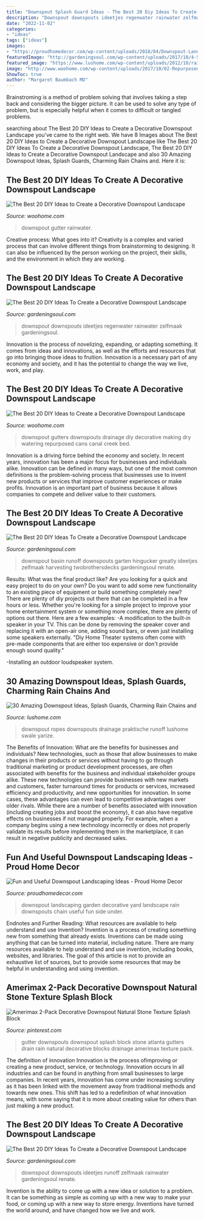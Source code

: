 ```yaml
---
title: "Downspout Splash Guard Ideas - The Best 20 Diy Ideas To Create A Decorative Downspout Landscape"
description: "Downspout downspouts ideetjes regenwater rainwater zelfmaak gardeningsoul"
date: "2022-11-02"
categories:
- "ideas"
tags: ["ideas"]
images:
- "https://proudhomedecor.com/wp-content/uploads/2018/04/Downspout-Landscaping-Ideas-8.jpg"
featuredImage: "http://gardeningsoul.com/wp-content/uploads/2017/10/4-54.jpg"
featured_image: "https://www.lushome.com/wp-content/uploads/2012/10/rain-chain-rope-downspout-design-ideas-4.jpg"
image: "http://www.woohome.com/wp-content/uploads/2017/10/02-Repurposed-watering-cans-for-downspout-for-gutters.jpg"
ShowToc: true
author: "Margaret Baumbach MD"
---
```



Brainstroming is a method of problem solving that involves taking a step back and considering the bigger picture. It can be used to solve any type of problem, but is especially helpful when it comes to difficult or tangled problems.

	

		
searching about The Best 20 DIY Ideas to Create a Decorative Downspout Landscape you've came to the right web. We have 8 Images about The Best 20 DIY Ideas to Create a Decorative Downspout Landscape like The Best 20 DIY Ideas To Create a Decorative Downspout Landscape, The Best 20 DIY Ideas to Create a Decorative Downspout Landscape and also 30 Amazing Downspout Ideas, Splash Guards, Charming Rain Chains and. Here it is:
		
    
## The Best 20 DIY Ideas To Create A Decorative Downspout Landscape

<img loading=lazy src="https://www.woohome.com/wp-content/uploads/2017/10/15-downspout-landscape.jpg" onerror="this.onerror=null;this.src='https://tse4.mm.bing.net/th?id=OIP.Tl1o8jC4Ap6X0HIuGI5mPQHaJ4&amp;pid=15.1';" alt="The Best 20 DIY Ideas to Create a Decorative Downspout Landscape">

_Source: woohome.com_

>downspout gutter rainwater. 

	

Creative process: What goes into it?
Creativity is a complex and varied process that can involve different things from brainstorming to designing. It can also be influenced by the person working on the project, their skills, and the environment in which they are working.

    
## The Best 20 DIY Ideas To Create A Decorative Downspout Landscape

<img loading=lazy src="http://gardeningsoul.com/wp-content/uploads/2017/10/6-50.jpg" onerror="this.onerror=null;this.src='https://tse1.mm.bing.net/th?id=OIP.ZOVUCB5syEV9QGLiH_3vSQHaQK&amp;pid=15.1';" alt="The Best 20 DIY Ideas To Create a Decorative Downspout Landscape">

_Source: gardeningsoul.com_

>downspout downspouts ideetjes regenwater rainwater zelfmaak gardeningsoul. 

	

Innovation is the process of novelizing, expanding, or adapting something. It comes from ideas and innovations, as well as the efforts and resources that go into bringing those ideas to fruition. Innovation is a necessary part of any economy and society, and it has the potential to change the way we live, work, and play.

    
## The Best 20 DIY Ideas To Create A Decorative Downspout Landscape

<img loading=lazy src="http://www.woohome.com/wp-content/uploads/2017/10/02-Repurposed-watering-cans-for-downspout-for-gutters.jpg" onerror="this.onerror=null;this.src='https://tse1.mm.bing.net/th?id=OIP.Vn8KYLkRRbojtISXBFJUDAHaLE&amp;pid=15.1';" alt="The Best 20 DIY Ideas to Create a Decorative Downspout Landscape">

_Source: woohome.com_

>downspout gutters downspouts drainage diy decorative making dry watering repurposed cans canal creek bed. 

	

Innovation is a driving force behind the economy and society. In recent years, innovation has been a major focus for businesses and individuals alike. Innovation can be defined in many ways, but one of the most common definitions is the problem-solving process that businesses use to invent new products or services that improve customer experiences or make profits. Innovation is an important part of business because it allows companies to compete and deliver value to their customers.

    
## The Best 20 DIY Ideas To Create A Decorative Downspout Landscape

<img loading=lazy src="http://gardeningsoul.com/wp-content/uploads/2017/10/4-54.jpg" onerror="this.onerror=null;this.src='https://tse2.mm.bing.net/th?id=OIP.lmbRqnhCT46Iu_-u_xwt6AHaXC&amp;pid=15.1';" alt="The Best 20 DIY Ideas To Create a Decorative Downspout Landscape">

_Source: gardeningsoul.com_

>downspout basin runoff downspouts garten hingucker greatly ideetjes zelfmaak harvesting twobrothersdecks gardeningsoul renate. 

	

Results: What was the final product like?
Are you looking for a quick and easy project to do on your own? Do you want to add some new functionality to an existing piece of equipment or build something completely new? There are plenty of diy projects out there that can be completed in a few hours or less. Whether you're looking for a simple project to improve your home entertainment system or something more complex, there are plenty of options out there. Here are a few examples: 
-A modification to the built-in speaker in your TV. This can be done by removing the speaker cover and replacing it with an open-air one, adding sound bars, or even just installing some speakers externally.
"Diy Home Theater systems often come with pre-made components that are either too expensive or don't provide enough sound quality."

-Installing an outdoor loudspeaker system.

    
## 30 Amazing Downspout Ideas, Splash Guards, Charming Rain Chains And

<img loading=lazy src="https://www.lushome.com/wp-content/uploads/2012/10/rain-chain-rope-downspout-design-ideas-4.jpg" onerror="this.onerror=null;this.src='https://tse2.mm.bing.net/th?id=OIP.SsQmPzXEuQAQsYXjAKig1AAAAA&amp;pid=15.1';" alt="30 Amazing Downspout Ideas, Splash Guards, Charming Rain Chains and">

_Source: lushome.com_

>downspout ropes downspouts drainage praktische runoff lushome swale yarize. 

	

The Benefits of Innovation: What are the benefits for businesses and individuals?
New technologies, such as those that allow businesses to make changes in their products or services without having to go through traditional marketing or product development processes, are often associated with benefits for the business and individual stakeholder groups alike. These new technologies can provide businesses with new markets and customers, faster turnaround times for products or services, increased efficiency and productivity, and new opportunities for innovation. In some cases, these advantages can even lead to competitive advantages over older rivals.
While there are a number of benefits associated with innovation (including creating jobs and boost the economy), it can also have negative effects on businesses if not managed properly. For example, when a company begins using a new technology incorrectly or does not properly validate its results before implementing them in the marketplace, it can result in negative publicity and decreased sales.

    
## Fun And Useful Downspout Landscaping Ideas - Proud Home Decor

<img loading=lazy src="https://proudhomedecor.com/wp-content/uploads/2018/04/Downspout-Landscaping-Ideas-8.jpg" onerror="this.onerror=null;this.src='https://tse4.mm.bing.net/th?id=OIP.KY_7DkF3A9C05DsQBqjNAgHaTP&amp;pid=15.1';" alt="Fun and Useful Downspout Landscaping Ideas - Proud Home Decor">

_Source: proudhomedecor.com_

>downspout landscaping garden decorative yard landscape rain downspouts chain useful fun side under. 

	

Endnotes and Further Reading: What resources are available to help understand and use Invention?
Invention is a process of creating something new from something that already exists. Inventions can be made using anything that can be turned into material, including nature. There are many resources available to help understand and use invention, including books, websites, and libraries. The goal of this article is not to provide an exhaustive list of sources, but to provide some resources that may be helpful in understanding and using invention.

    
## Amerimax 2-Pack Decorative Downspout Natural Stone Texture Splash Block

<img loading=lazy src="https://i.pinimg.com/736x/fe/20/7b/fe207ba72f0173479465cb1498ef293c.jpg" onerror="this.onerror=null;this.src='https://tse2.mm.bing.net/th?id=OIP.eNR7KyN071o6_8ox758JawHaFQ&amp;pid=15.1';" alt="Amerimax 2-Pack Decorative Downspout Natural Stone Texture Splash Block">

_Source: pinterest.com_

>gutter downspouts downspout splash block stone atlanta gutters drain rain natural decorative blocks drainage amerimax texture pack. 

	

The definition of innovation
Innovation is the process ofimproving or creating a new product, service, or technology. Innovation occurs in all industries and can be found in anything from small businesses to large companies. In recent years, innovation has come under increasing scrutiny as it has been linked with the movement away from traditional methods and towards new ones. This shift has led to a redefinition of what innovation means, with some saying that it is more about creating value for others than just making a new product.

    
## The Best 20 DIY Ideas To Create A Decorative Downspout Landscape

<img loading=lazy src="https://gardeningsoul.com/wp-content/uploads/2017/10/3-52.jpg" onerror="this.onerror=null;this.src='https://tse3.mm.bing.net/th?id=OIP.rONGN7vE3UbxFfASNFyVcAHaXv&amp;pid=15.1';" alt="The Best 20 DIY Ideas To Create a Decorative Downspout Landscape">

_Source: gardeningsoul.com_

>downspout downspouts ideetjes runoff zelfmaak rainwater gardeningsoul renate. 

	

Invention is the ability to come up with a new idea or solution to a problem. It can be something as simple as coming up with a new way to make your food, or coming up with a new way to store energy. Inventions have turned the world around, and have changed how we live and work.

